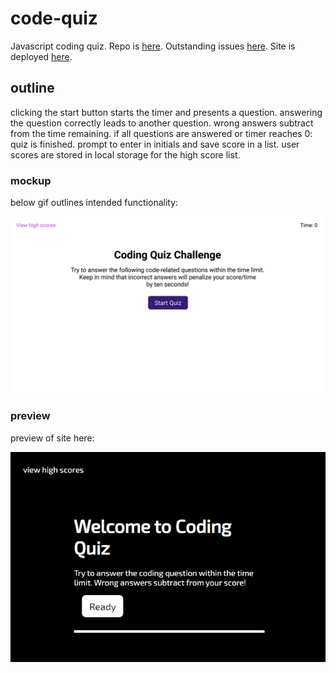 # code-quiz

Javascript coding quiz.
Repo is [here](https://github.com/japankid-code/code-quiz).
Outstanding issues [here](https://github.com/japankid-code/code-quiz/issues).
Site is deployed [here](https://japankid-code.github.io/code-quiz/).

## outline

clicking the start button starts the timer and presents a question.
answering the question correctly leads to another question.
wrong answers subtract from the time remaining.
if all questions are answered or timer reaches 0: quiz is finished.
prompt to enter in initials and save score in a list.
user scores are stored in local storage for the high score list.

### mockup

below gif outlines intended functionality:

![animated gif showing the code quiz](mockup.gif)

### preview

preview of site here:

![code quiz main page](preview.png)
